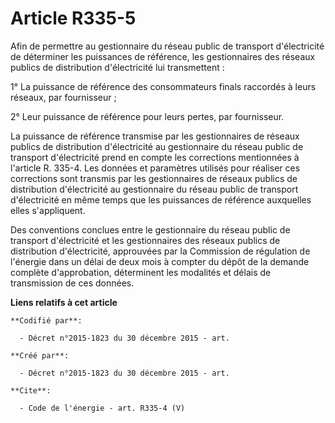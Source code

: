 # Article R335-5

Afin de permettre au gestionnaire du réseau public de transport d'électricité de déterminer les puissances de référence, les
gestionnaires des réseaux publics de distribution d'électricité lui transmettent :

1° La puissance de référence des consommateurs finals raccordés à leurs réseaux, par fournisseur ; 

2° Leur puissance de référence pour leurs pertes, par fournisseur. 

La puissance de référence transmise par les gestionnaires de réseaux publics de distribution d'électricité au gestionnaire du
réseau public de transport d'électricité prend en compte les corrections mentionnées à l'article R. 335-4. Les données et
paramètres utilisés pour réaliser ces corrections sont transmis par les gestionnaires de réseaux publics de distribution
d'électricité au gestionnaire du réseau public de transport d'électricité en même temps que les puissances de référence
auxquelles elles s'appliquent.

Des conventions conclues entre le gestionnaire du réseau public de transport d'électricité et les gestionnaires des réseaux
publics de distribution d'électricité, approuvées par la Commission de régulation de l'énergie dans un délai de deux mois à
compter du dépôt de la demande complète d'approbation, déterminent les modalités et délais de transmission de ces données.

**Liens relatifs à cet article**

	**Codifié par**:

	  - Décret n°2015-1823 du 30 décembre 2015 - art.

	**Créé par**:

	  - Décret n°2015-1823 du 30 décembre 2015 - art.

	**Cite**:

	  - Code de l'énergie - art. R335-4 (V)
